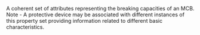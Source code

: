 A coherent set of attributes representing the breaking capacities of an MCB. Note - A protective device may be associated with different instances of this property set providing information related to different  basic characteristics.

